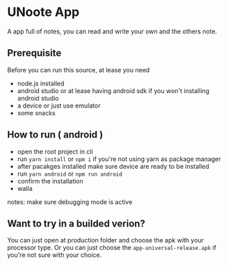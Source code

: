 # UNoote App

A app full of notes, you can read and write your own and the others note.

## Prerequisite

Before you can run this source, at lease you need
- node.js installed
- android studio or at lease having android sdk if you won't installing android studio
- a device or just use emulator
- some snacks

## How to run ( android )
- open the root project in cli
- run `yarn install` or `npm i` if you're not using yarn as package manager
- after pacakges installed make sure device are ready to be installed
- run `yarn android` or `npm run android`
- confirm the installation
- walla

notes: make sure debugging mode is active

## Want to try in a builded verion?

You can just open at production folder and choose the apk with your processor type.
Or you can just choose the `app-universal-release.apk` if you're not sure with your choice.